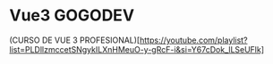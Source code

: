 # Vue3 GOGODEV
(CURSO DE VUE 3 PROFESIONAL)[https://youtube.com/playlist?list=PLDllzmccetSNgykILXnHMeuO-y-gRcF-i&si=Y67cDok_lLSeUFlk]
